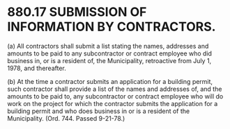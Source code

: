 880.17 SUBMISSION OF INFORMATION BY CONTRACTORS.
================================================

​(a) All contractors shall submit a list stating the names, addresses
and amounts to be paid to any subcontractor or contract employee who did
business in, or is a resident of, the Municipality, retroactive from
July 1, 1978, and thereafter.

​(b) At the time a contractor submits an application for a building
permit, such contractor shall provide a list of the names and addresses
of, and the amounts to be paid to, any subcontractor or contract
employee who will do work on the project for which the contractor
submits the application for a building permit and who does business in
or is a resident of the Municipality. (Ord. 744. Passed 9-21-78.)
